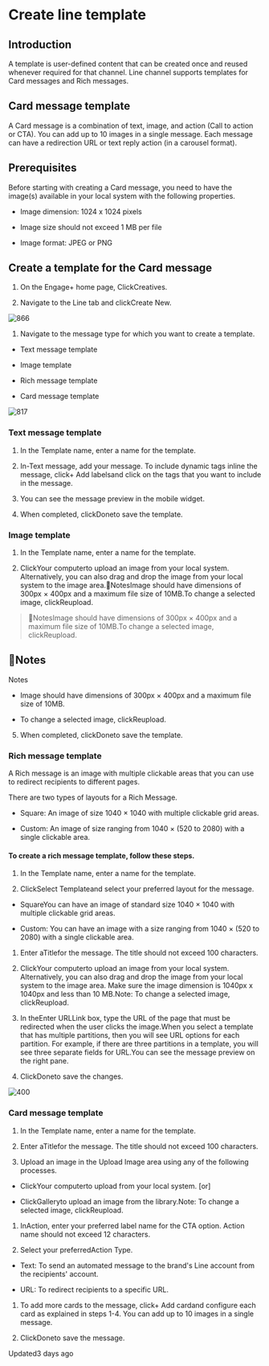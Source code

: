 # Create line template

## Introduction

A template is user-defined content that can be created once and reused whenever required for that channel. Line channel supports templates for Card messages and Rich messages.

## Card message template

A Card message is a combination of text, image, and action (Call to action or CTA). You can add up to 10 images in a single message. Each message can have a redirection URL or text reply action (in a carousel format).

## Prerequisites

Before starting with creating a Card message, you need to have the image(s) available in your local system with the following properties.

- Image dimension: 1024 x 1024 pixels

- Image size should not exceed 1 MB per file

- Image format: JPEG or PNG

## Create a template for the Card message

1. On the Engage+ home page, ClickCreatives.

2. Navigate to the Line tab and clickCreate New.

![866](https://files.readme.io/b16d63a-A_Bb_rpftG1O4ymcxDNCp66v1Q0M4l_pvg.png)

1. Navigate to the message type for which you want to create a template.

- Text message template

- Image template

- Rich message template

- Card message template

![817](https://files.readme.io/eb9a7c9-lDwk3MY-BxZkMXzvFR1DA5lh5xfwyP_mbg.png)

### Text message template

1. In the Template name, enter a name for the template.

2. In-Text message, add your message. To include dynamic tags inline the message, click+ Add labelsand click on the tags that you want to include in the message.

3. You can see the message preview in the mobile widget.

4. When completed, clickDoneto save the template.

### Image template

1. In the Template name, enter a name for the template.

2. ClickYour computerto upload an image from your local system. Alternatively, you can also drag and drop the image from your local system to the image area.📘NotesImage should have dimensions of 300px × 400px and a maximum file size of 10MB.To change a selected image, clickReupload.

> 📘NotesImage should have dimensions of 300px × 400px and a maximum file size of 10MB.To change a selected image, clickReupload.

## 📘Notes

Notes

- Image should have dimensions of 300px × 400px and a maximum file size of 10MB.

- To change a selected image, clickReupload.

5. When completed, clickDoneto save the template.

### Rich message template

A Rich message is an image with multiple clickable areas that you can use to redirect recipients to different pages.

There are two types of layouts for a Rich Message.

- Square:  An image of size 1040 × 1040 with multiple clickable grid areas.

- Custom: An image of size ranging from 1040 × (520 to 2080) with a single clickable area.

#### To create a rich message template, follow these steps.

1. In the Template name, enter a name for the template.

2. ClickSelect Templateand select your preferred layout for the message.

- SquareYou can have an image of standard size 1040 × 1040 with multiple clickable grid areas.

- Custom: You can have an image with a size ranging from 1040 × (520 to 2080) with a single clickable area.

1. Enter aTitlefor the message. The title should not exceed 100 characters.

2. ClickYour computerto upload an image from your local system. Alternatively, you can also drag and drop the image from your local system to the image area. Make sure the image dimension is 1040px x 1040px and less than 10 MB.Note: To change a selected image, clickReupload.

3. In theEnter URLLink box, type the URL of the page that must be redirected when the user clicks the image.When you select a template that has multiple partitions, then you will see URL options for each partition. For example, if there are three partitions in a template, you will see three separate fields for URL.You can see the message preview on the right pane.

4. ClickDoneto save the changes.

![400](https://files.readme.io/3210272-zLU_nIxzCkf36zQwMjQy9ICjD-WpNN3T1A.png)

### Card message template

1. In the Template name, enter a name for the template.

2. Enter aTitlefor the message. The title should not exceed 100 characters.

3. Upload an image in the Upload Image area using any of the following processes.

- ClickYour computerto upload from your local system. [or]

- ClickGalleryto upload an image from the library.Note: To change a selected image, clickReupload.

1. InAction, enter your preferred label name for the CTA option. Action name should not exceed 12 characters.

2. Select your preferredAction Type.

- Text: To send an automated message to the brand's Line account from the recipients' account.

- URL: To redirect recipients to a specific URL.

1. To add more cards to the message, click+ Add cardand configure each card as explained in steps 1-4. You can add up to 10 images in a single message.

2. ClickDoneto save the message.

Updated3 days ago